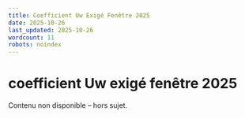 ```yaml
---
title: Coefficient Uw Exigé Fenêtre 2025
date: 2025-10-26
last_updated: 2025-10-26
wordcount: 11
robots: noindex
---
```


# coefficient Uw exigé fenêtre 2025

Contenu non disponible – hors sujet.